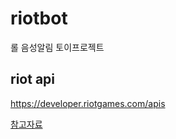 # riotbot
롤 음성알림 토이프로젝트

## riot api 
https://developer.riotgames.com/apis

[참고자료](https://shinminyong.tistory.com/11)
